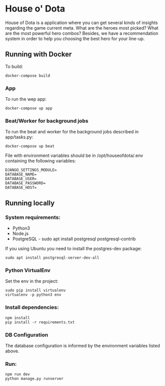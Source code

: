 # House o' Dota

House of Dota is a application where you can get several kinds of insights regarding the game current meta. What are the heroes most picked? What are the most powerful hero combos? Besides, we have a recommendation system in order to help you choosing the best hero for your line-up.

## Running with Docker

To build:
```
docker-compose build
```
### App

To run the wep app:
```
docker-compose up app
```
### Beat/Worker for background jobs

To run the beat and worker for the background jobs described in app/tasks.py:
```
docker-compose up beat
```
File with environment variables should be in /opt/houseofdota/.env containing the following variables:

```
DJANGO_SETTINGS_MODULE=
DATABASE_NAME=
DATABASE_USER=
DATABASE_PASSWORD=
DATABASE_HOST=
```

## Running locally

### System requirements:

* Python3
* Node.js
* PostgreSQL - sudo apt install postgresql postgresql-contrib

If you using Ubuntu you need to install the postgres-dev package:

```
sudo apt install postgresql-server-dev-all
```

### Python VirtualEnv

Set the env in the project:

```
sudo pip install virtualenv
virtualenv -p python3 env
```

### Install dependencies:

```
npm install
pip install -r requirements.txt
```

### DB Configuration

The database configuration is informed by the environment variables listed above.

### Run:
	npm run dev
	python manage.py runserver
